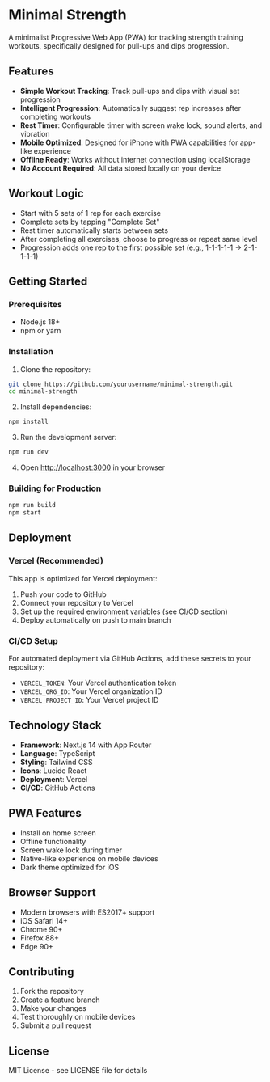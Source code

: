 # Minimal Strength

A minimalist Progressive Web App (PWA) for tracking strength training workouts, specifically designed for pull-ups and dips progression.

## Features

- **Simple Workout Tracking**: Track pull-ups and dips with visual set progression
- **Intelligent Progression**: Automatically suggest rep increases after completing workouts  
- **Rest Timer**: Configurable timer with screen wake lock, sound alerts, and vibration
- **Mobile Optimized**: Designed for iPhone with PWA capabilities for app-like experience
- **Offline Ready**: Works without internet connection using localStorage
- **No Account Required**: All data stored locally on your device

## Workout Logic

- Start with 5 sets of 1 rep for each exercise
- Complete sets by tapping "Complete Set" 
- Rest timer automatically starts between sets
- After completing all exercises, choose to progress or repeat same level
- Progression adds one rep to the first possible set (e.g., 1-1-1-1-1 → 2-1-1-1-1)

## Getting Started

### Prerequisites

- Node.js 18+ 
- npm or yarn

### Installation

1. Clone the repository:
```bash
git clone https://github.com/yourusername/minimal-strength.git
cd minimal-strength
```

2. Install dependencies:
```bash
npm install
```

3. Run the development server:
```bash
npm run dev
```

4. Open [http://localhost:3000](http://localhost:3000) in your browser

### Building for Production

```bash
npm run build
npm start
```

## Deployment

### Vercel (Recommended)

This app is optimized for Vercel deployment:

1. Push your code to GitHub
2. Connect your repository to Vercel
3. Set up the required environment variables (see CI/CD section)
4. Deploy automatically on push to main branch

### CI/CD Setup

For automated deployment via GitHub Actions, add these secrets to your repository:

- `VERCEL_TOKEN`: Your Vercel authentication token
- `VERCEL_ORG_ID`: Your Vercel organization ID  
- `VERCEL_PROJECT_ID`: Your Vercel project ID

## Technology Stack

- **Framework**: Next.js 14 with App Router
- **Language**: TypeScript
- **Styling**: Tailwind CSS
- **Icons**: Lucide React
- **Deployment**: Vercel
- **CI/CD**: GitHub Actions

## PWA Features

- Install on home screen
- Offline functionality
- Screen wake lock during timer
- Native-like experience on mobile devices
- Dark theme optimized for iOS

## Browser Support

- Modern browsers with ES2017+ support
- iOS Safari 14+
- Chrome 90+
- Firefox 88+
- Edge 90+

## Contributing

1. Fork the repository
2. Create a feature branch
3. Make your changes
4. Test thoroughly on mobile devices
5. Submit a pull request

## License

MIT License - see LICENSE file for details 